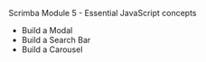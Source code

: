Scrimba Module 5 - Essential JavaScript concepts

- Build a Modal
- Build a Search Bar
- Build a Carousel
